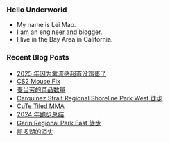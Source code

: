 ### Hello Underworld

- My name is Lei Mao.
- I am an engineer and blogger.
- I live in the Bay Area in California.


### Recent Blog Posts

<!-- BLOG-POST-LIST:START -->
- [2025 年因为禽流感超市没鸡蛋了](https://leimao.github.io/essay/2025%E5%B9%B4%E5%9B%A0%E4%B8%BA%E7%A6%BD%E6%B5%81%E6%84%9F%E8%B6%85%E5%B8%82%E6%B2%A1%E9%B8%A1%E8%9B%8B%E4%BA%86/)
- [CS2 Mouse Fix](https://leimao.github.io/blog/CS2-Mouse-Fix/)
- [麦当劳的菜品数量](https://leimao.github.io/essay/%E9%BA%A6%E5%BD%93%E5%8A%B3%E7%9A%84%E8%8F%9C%E5%93%81%E6%95%B0%E9%87%8F/)
- [Carquinez Strait Regional Shoreline Park West 徒步](https://leimao.github.io/life/Carquinez-Strait-Regional-Shoreline-Park-West/)
- [CuTe Tiled MMA](https://leimao.github.io/blog/CuTe-Tiled-MMA/)
- [2024 年跑步总结](https://leimao.github.io/essay/2024%E5%B9%B4%E8%B7%91%E6%AD%A5%E6%80%BB%E7%BB%93/)
- [Garin Regional Park East 徒步](https://leimao.github.io/life/Garin-Regional-Park-East/)
- [凯多湖的消失](https://leimao.github.io/essay/Caddo-Lake-2024/)
<!-- BLOG-POST-LIST:END -->
